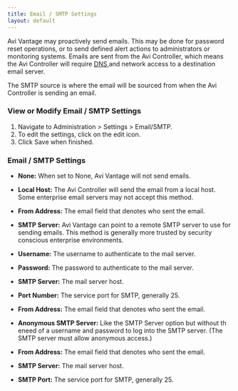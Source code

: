 ```yaml
---
title: Email / SMTP Settings
layout: default
---
```

Avi Vantage may proactively send emails. This may be done for password reset operations, or to send defined alert actions to administrators or monitoring systems. Emails are sent from the Avi Controller, which means the Avi Controller will require <a href="/dns-ntp-settings">DNS </a>and network access to a destination email server.

The SMTP source is where the email will be sourced from when the Avi Controller is sending an email.

### View or Modify Email / SMTP Settings

1. Navigate to Administration > Settings > Email/SMTP.
1. To edit the settings, click on the edit icon.
1. Click Save when finished.

### Email / SMTP Settings

* **None:** When set to None, Avi Vantage will not send emails.
* **Local Host:** The Avi Controller will send the email from a local host. Some enterprise email servers may not accept this method.

* **From Address:** The email field that denotes who sent the email.
* **SMTP Server:** Avi Vantage can point to a remote SMTP server to use for sending emails. This method is generally more trusted by security conscious enterprise environments.

* **Username:** The username to authenticate to the mail server.
* **Password:** The password to authenticate to the mail server.
* **SMTP Server:** The mail server host.
* **Port Number:** The service port for SMTP, generally 25.
* **From Address:** The email field that denotes who sent the email.
* **Anonymous SMTP Server:** Like the SMTP Server option but without th eneed of a username and password to log into the SMTP server. (The SMTP server must allow anonymous access.)

* **From Address:** The email field that denotes who sent the email.
* **SMTP Server:** The mail server host.
* **SMTP Port:** The service port for SMTP, generally 25.